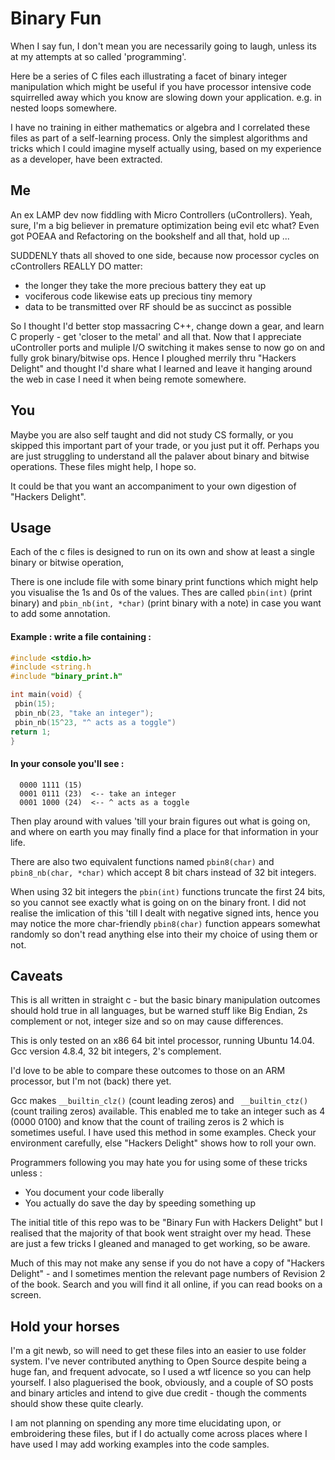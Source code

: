 # Binary Fun

When I say fun, I don't mean you are necessarily going to laugh, unless its at my attempts at so called 'programming'.

Here be a series of C files each illustrating a facet of binary integer manipulation which might be useful if you have processor intensive code squirrelled away which you know are slowing down your application. e.g. in nested loops somewhere. 

I have no training in either mathematics or algebra and I correlated these files as part of a self-learning process. Only the simplest algorithms and tricks which I could imagine myself actually using, based on my experience as a developer, have been extracted.

## Me

An ex LAMP dev now fiddling with Micro Controllers (uControllers). Yeah, sure, I'm a big believer in premature optimization being evil etc what? Even got POEAA and Refactoring on the bookshelf and all that, hold up ...

SUDDENLY thats all shoved to one side, because now processor cycles on cControllers REALLY DO matter: 

* the longer they take the more precious battery they eat up 
* vociferous code likewise eats up precious tiny memory
* data to be transmitted over RF should be as succinct as possible

So I thought I'd better stop massacring C++, change down a gear, and learn C properly - get 'closer to the metal' and all that. Now that I appreciate uController ports and muliple I/O switching it makes sense to now go on and fully grok binary/bitwise ops.  Hence I ploughed merrily thru "Hackers Delight" and thought I'd share what I learned and leave it hanging around the web in case I need it when being remote somewhere.

## You

Maybe you are also self taught and did not study CS formally, or you skipped this important part of your trade, or you just put it off. Perhaps you are just struggling to understand all the palaver about binary and bitwise operations. These files might help, I hope so.

It could be that you want an accompaniment to your own digestion of "Hackers Delight".

## Usage

Each of the c files is designed to run on its own and show at least a single binary or bitwise operation, 

There is one include file with some binary print functions which might help you visualise the 1s and 0s of the values.
Thes are called `pbin(int)` (print binary) and `pbin_nb(int, *char)` (print binary with a note) in case you want to add some annotation.

#### Example : write a file containing  :

```c 
#include <stdio.h>
#include <string.h
#include "binary_print.h" 

int main(void) {
 pbin(15);
 pbin_nb(23, "take an integer");
 pbin_nb(15^23, "^ acts as a toggle")
return 1;
}
```

#### In your console you'll see :

```console 
  0000 1111	(15)
  0001 0111	(23)  <-- take an integer
  0001 1000	(24)  <-- ^ acts as a toggle
```
Then play around with values 'till your brain figures out what is going on, and where on earth you may finally find a place for that information in your life.   

There are also two equivalent functions named `pbin8(char)` and `pbin8_nb(char, *char)` which accept 8 bit chars instead of 32 bit integers.

When using 32 bit integers the `pbin(int)` functions truncate the first 24 bits, so you cannot see exactly what is going on on the binary front. I did not realise the imlication of this 'till I dealt with negative signed ints, hence you may notice the more char-friendly `pbin8(char)` function appears somewhat randomly so don't read anything else into their my choice of using them or not. 

## Caveats

This is all written in straight c - but the basic binary manipulation outcomes should hold true in all languages, but be warned stuff like Big Endian, 2s complement or not, integer size and so on may cause differences.

This is only tested on an x86 64 bit intel processor, running Ubuntu 14.04. Gcc version 4.8.4, 32 bit integers, 2's complement.

I'd love to be able to compare these outcomes to those on an ARM processor, but I'm not (back) there yet.

Gcc makes `__builtin_clz()` (count leading zeros) and ` __builtin_ctz()` (count trailing zeros) available. This enabled me to take an integer such as 4 (0000 0100) and know that the count of trailing zeros is 2 which is sometimes useful. I have used this method in some examples. Check your environment carefully, else "Hackers Delight" shows how to roll your own.

Programmers following you may hate you for using some of these tricks unless :

* You document your code liberally
* You actually do save the day by speeding something up

The initial title of this repo was to be "Binary Fun with Hackers Delight" but I realised that the majority of that book went straight over my head. These are just a few tricks I gleaned and managed to get working, so be aware.

Much of this may not make any sense if you do not have a copy of "Hackers Delight" - and I sometimes mention the relevant page numbers of Revision 2 of the book. Search and you will find it all online, if you can read books on a screen. 

## Hold your horses

I'm a git newb, so will need to get these files into an easier to use folder system. I've never contributed anything to Open Source despite being a huge fan, and frequent advocate, so I used a wtf licence so you can help yourself. I also plaguerised the book, obviously, and a couple of SO posts and binary articles and intend to give due credit - though the comments should show these quite clearly.

I am not planning on spending any more time elucidating upon, or embroidering these files, but if I do actually come across places where I have used I may add working examples into the code samples.
